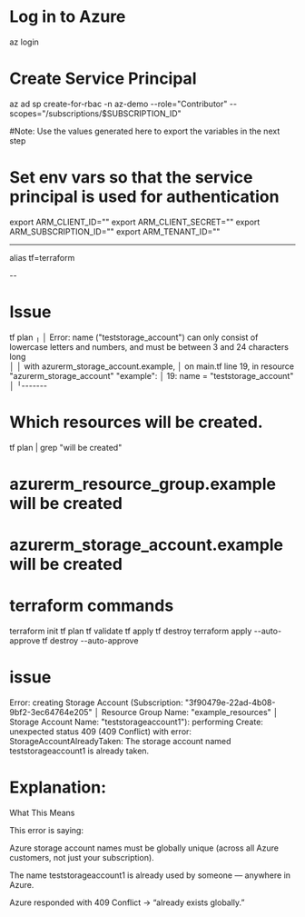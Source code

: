 # Log in to Azure

 az login
 
 # Create Service Principal

 az ad sp create-for-rbac -n az-demo --role="Contributor" --scopes="/subscriptions/$SUBSCRIPTION_ID"

#Note: Use the values generated here to export the variables in the next step

# Set env vars so that the service principal is used for authentication

export ARM_CLIENT_ID=""
export ARM_CLIENT_SECRET=""
export ARM_SUBSCRIPTION_ID=""
export ARM_TENANT_ID=""

-----
alias tf=terraform

--
# Issue

tf plan
╷
│ Error: name ("teststorage_account") can only consist of lowercase letters and numbers, and must be between 3 and 24 characters long      
│
│   with azurerm_storage_account.example,
│   on main.tf line 19, in resource "azurerm_storage_account" "example":
│   19:     name = "teststorage_account"
│
╵-------
# Which resources will be created.
tf plan | grep "will be created"
  # azurerm_resource_group.example will be created
  # azurerm_storage_account.example will be created

# terraform commands

  terraform init
  tf plan
  tf validate
  tf apply 
  tf destroy
  terraform apply --auto-approve
  tf destroy --auto-approve

  # issue 
  Error: creating Storage Account (Subscription: "3f90479e-22ad-4b08-9bf2-3ec64764e205"
│ Resource Group Name: "example_resources"
│ Storage Account Name: "teststorageaccount1"): performing Create: unexpected status 409 (409 Conflict) with error: StorageAccountAlreadyTaken: The storage account named teststorageaccount1 is already taken.

# Explanation:

What This Means

This error is saying:

Azure storage account names must be globally unique (across all Azure customers, not just your subscription).

The name teststorageaccount1 is already used by someone — anywhere in Azure.

Azure responded with 409 Conflict → “already exists globally.”